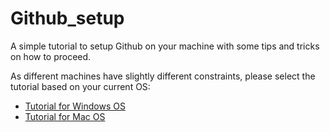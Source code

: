 # Github_setup
A simple tutorial to setup Github on your machine with some tips and tricks on how to proceed.

As different machines have slightly different constraints, please select the tutorial based on your current OS:
* [Tutorial for Windows OS](https://github.com/hadri96/Github_setup/blob/main/how_tos/MAC_OS.md)
* [Tutorial for Mac OS](https://github.com/hadri96/Github_setup/blob/main/how_tos/WINDOWS_OS.md)

